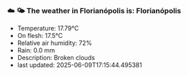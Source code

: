 ### ☁️ 🌤️  The weather in Florianópolis is: Florianópolis

- Temperature: 17.79°C
- On flesh: 17.5°C
- Relative air humidity: 72%
- Rain: 0.0 mm
- Description: Broken clouds
- last updated: 2025-06-09T17:15:44.495381
